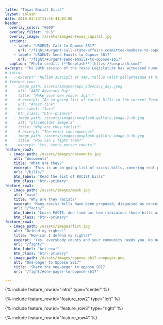 ```yaml
---
title: "Texas Racist Bills"
layout: splash
date: 2016-03-23T11:48:41-04:00
header:
  overlay_color: "#000"
  overlay_filter: "0.5"
  overlay_image: /assets/images/texas_capital.jpg
  actions:
    - label: "URGENT: Call to Oppose SB17"
      url: "/fight/#urgent-call-state-affairs-committee-members-to-oppose-sb17"
    - label: "URGENT: Send Emails to Oppose SB17"
      url: "/fight/#urgent-send-emails-to-oppose-sb17"
  caption: "Photo credit: [**Unsplash**](https://unsplash.com)"
excerpt: "The 89th session of the Texas Legislature has witnessed numerous racially discriminatory bills justified under the guise of national security. Stand up for your community—raise your voice, and fight back!"
# intro:
#   - excerpt: 'Nullam suscipit et nam, tellus velit pellentesque at malesuada, enim eaque. Quis nulla, netus tempor in diam gravida tincidunt, *proin faucibus* voluptate felis id sollicitudin. Centered with `type="center"`'
# feature_row:
#   - image_path: assets/images/aapi_advocacy_day.jpeg
#     alt: "AAPI Advocacy Day"
#     title: "Make your own voice! Join "
#     # excerpt: "An on-going list of racist bills in the current Texas legislature"
#     url: "#test-link"
#     btn_label: "Join"
#     btn_class: "btn--primary"
#   - image_path: /assets/images/unsplash-gallery-image-2-th.jpg
#     alt: "placeholder image 2"
#     title: "Why are they racist?"
#     # excerpt: "The evial consequences"
#   - image_path: /assets/images/unsplash-gallery-image-3-th.jpg
#     title: "How can I fight them?"
#     excerpt: "Yes, every person counts!"
feature_row2:
  - image_path: /assets/images/documents.jpg
    alt: "documents"
    title: "What are they?"
    excerpt: 'This is an on-going list of racist bills, covering real property, business, education and many more aspects of your life.'
    url: "/bills/"
    btn_label: "Read the list of RACIST bills"
    btn_class: "btn--primary"
feature_row3:
  - image_path: /assets/images/mask.jpg
    alt: "mask"
    title: "Why are they racist?"
    excerpt: 'Many racist bills have been proposed, disguised as concerns over national security. However, their true intention stems from fear and hatred. These bills unjustly target innocent civilians, stripping them of fair treatment and equal rights.'
    url: "/facts/"
    btn_label: "Learn FACTS. And find out how ridiculous those bills are"
    btn_class: "btn--primary"
feature_row4:
  - image_path: /assets/images/fist.jpg
    alt: "Defend my rights!"
    title: "How can I defend my rights?"
    excerpt: 'Yes, everybody counts and your community needs you. No need to do everything. Just open the link and do ONE thing today!'
    url: "/fight/"
    btn_label: "Act now!"
    btn_class: "btn--primary"
  - image_path: /assets/images/oppose-sb17-onepager.png
    alt: "One-pager to Oppose SB17"
    title: 'Share the one-pager to oppose SB17'
    url: "/fight/#one-pager-to-oppose-sb17"

---
```


{% include feature_row id="intro" type="center" %}

<!-- {% include feature_row %} -->

{% include feature_row id="feature_row2" type="left" %}

{% include feature_row id="feature_row3" type="right" %}

{% include feature_row id="feature_row4" %}
